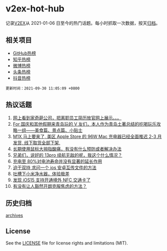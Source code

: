 # v2ex-hot-hub

 记录[V2EX](https://www.v2ex.com/)从 2021-01-06 日至今的热门话题。每小时抓取一次数据，按天[归档](archives)。
 
 ## 相关项目

- [GitHub热榜](https://github.com/snaildev/github-hot-hub)
- [知乎热榜](https://github.com/snaildev/zhihu-hot-hub)
- [微博热榜](https://github.com/snaildev/weibo-hot-hub)
- [头条热榜](https://github.com/snaildev/toutiao-hot-hub)
- [抖音热榜](https://github.com/snaildev/douyin-hot-hub)


 `更新时间：2021-09-30 11:05:09 +0800`

## 热议话题

1. [网上看到家奇葩公司，把离职员工简历放官网上展示。。。](https://www.v2ex.com/t/805110)
1. [For 国庆和其他假期来青岛玩的 V 友们，本人作为青岛土著总结的吃喝玩乐攻略一组——美食篇、景点篇、小贴士](https://www.v2ex.com/t/805136)
1. [M1X 马上要来了, 美区 Apple Store 的 96W Mac 充电器已经全面推迟 2-3 月发货, 线下取货全部下架,](https://www.v2ex.com/t/805132)
1. [长期使用鼠标大拇指酸痛，有没有什么预防或者解决办法](https://www.v2ex.com/t/805297)
1. [兄弟们，说好的 13pro 续航无敌的呢，我这个什么情况？](https://www.v2ex.com/t/805255)
1. [充电至 80%对电池寿命并没有显著的延长作用](https://www.v2ex.com/t/805279)
1. [迫于双持 求问一个 ios 安卓互传文件的方法](https://www.v2ex.com/t/805130)
1. [吐槽下小米净水器，体验极差](https://www.v2ex.com/t/805299)
1. [发现 iOS15 支持开通境外 NFC 交通卡了](https://www.v2ex.com/t/805105)
1. [有没有让人豁然开朗克服焦虑的方法？](https://www.v2ex.com/t/805311)

## 历史归档

[archives](archives)

## License

See the [LICENSE](LICENSE) file for license rights and limitations (MIT).
